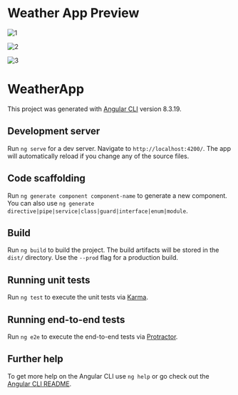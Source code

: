 # Weather App Preview

![1](https://user-images.githubusercontent.com/50550221/69486540-d85af680-0e1a-11ea-8bd9-afa81191936f.PNG)

![2](https://user-images.githubusercontent.com/50550221/69486541-d85af680-0e1a-11ea-90e1-a0efd477cc82.PNG)

![3](https://user-images.githubusercontent.com/50550221/69486542-d85af680-0e1a-11ea-8f15-16840f8e8345.PNG)

# WeatherApp

This project was generated with [Angular CLI](https://github.com/angular/angular-cli) version 8.3.19.

## Development server

Run `ng serve` for a dev server. Navigate to `http://localhost:4200/`. The app will automatically reload if you change any of the source files.

## Code scaffolding

Run `ng generate component component-name` to generate a new component. You can also use `ng generate directive|pipe|service|class|guard|interface|enum|module`.

## Build

Run `ng build` to build the project. The build artifacts will be stored in the `dist/` directory. Use the `--prod` flag for a production build.

## Running unit tests

Run `ng test` to execute the unit tests via [Karma](https://karma-runner.github.io).

## Running end-to-end tests

Run `ng e2e` to execute the end-to-end tests via [Protractor](http://www.protractortest.org/).

## Further help

To get more help on the Angular CLI use `ng help` or go check out the [Angular CLI README](https://github.com/angular/angular-cli/blob/master/README.md).
